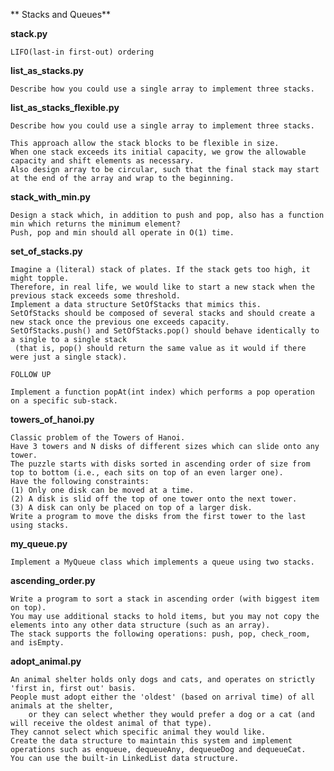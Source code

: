 ** Stacks and Queues**


**stack.py**

    LIFO(last-in first-out) ordering


**list_as_stacks.py**

    Describe how you could use a single array to implement three stacks.


**list_as_stacks_flexible.py**

    Describe how you could use a single array to implement three stacks.

    This approach allow the stack blocks to be flexible in size.
    When one stack exceeds its initial capacity, we grow the allowable capacity and shift elements as necessary.
    Also design array to be circular, such that the final stack may start at the end of the array and wrap to the beginning.


**stack_with_min.py**

    Design a stack which, in addition to push and pop, also has a function min which returns the minimum element?
    Push, pop and min should all operate in O(1) time.


**set_of_stacks.py**

    Imagine a (literal) stack of plates. If the stack gets too high, it might topple.
    Therefore, in real life, we would like to start a new stack when the previous stack exceeds some threshold.
    Implement a data structure SetOfStacks that mimics this.
    SetOfStacks should be composed of several stacks and should create a new stack once the previous one exceeds capacity.
    SetOfStacks.push() and SetOfStacks.pop() should behave identically to a single to a single stack
     (that is, pop() should return the same value as it would if there were just a single stack).

    FOLLOW UP

    Implement a function popAt(int index) which performs a pop operation on a specific sub-stack.


**towers_of_hanoi.py**

    Classic problem of the Towers of Hanoi.
    Have 3 towers and N disks of different sizes which can slide onto any tower.
    The puzzle starts with disks sorted in ascending order of size from top to bottom (i.e., each sits on top of an even larger one).
    Have the following constraints:
    (1) Only one disk can be moved at a time.
    (2) A disk is slid off the top of one tower onto the next tower.
    (3) A disk can only be placed on top of a larger disk.
    Write a program to move the disks from the first tower to the last using stacks.


**my_queue.py**

    Implement a MyQueue class which implements a queue using two stacks.


**ascending_order.py**

    Write a program to sort a stack in ascending order (with biggest item on top).
    You may use additional stacks to hold items, but you may not copy the elements into any other data structure (such as an array).
    The stack supports the following operations: push, pop, check_room, and isEmpty.


**adopt_animal.py**

    An animal shelter holds only dogs and cats, and operates on strictly 'first in, first out' basis.
    People must adopt either the 'oldest' (based on arrival time) of all animals at the shelter,
        or they can select whether they would prefer a dog or a cat (and will receive the oldest animal of that type).
    They cannot select which specific animal they would like.
    Create the data structure to maintain this system and implement operations such as enqueue, dequeueAny, dequeueDog and dequeueCat.
    You can use the built-in LinkedList data structure.
